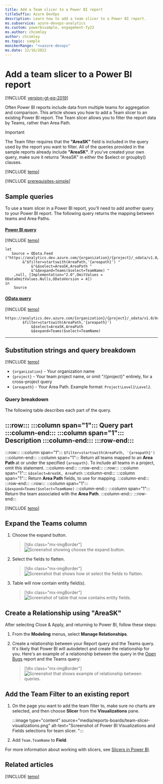 ```yaml
---
title: Add a Team slicer to a Power BI report
titleSuffix: Azure DevOps
description: Learn how to add a team slicer to a Power BI report.
ms.subservice: azure-devops-analytics
ms.custom: powerbisample, engagement-fy23
ms.author: chcomley
author: chcomley
ms.topic: sample
monikerRange: "<=azure-devops"
ms.date: 12/16/2022
---
```


# Add a team slicer to a Power BI report

[!INCLUDE [version-gt-eq-2019](../../includes/version-gt-eq-2019.md)]

Often Power BI reports include data from multiple teams for aggregation and comparison. This article shows you how to add a Team slicer to an existing Power BI report. The Team slicer allows you to filter the report data by Teams, rather than Area Path.

> [!IMPORTANT]
> The Team filter requires that the **"AreaSK"** field is included in the query used by the report you want to filter. 
> All of the queries provided in the sample reports already include **"AreaSK"**. 
> If you've created your own query, make sure it returns "AreaSK" in either the $select or groupby() clauses.

[!INCLUDE [temp](includes/sample-required-reading.md)]

[!INCLUDE [prerequisites-simple](../includes/analytics-prerequisites-simple.md)]

## Sample queries

To use a team slicer in a Power BI report, you'll need to add another query to your Power BI report. The following query returns the mapping between teams and Area Paths.

#### [Power BI query](#tab/powerbi/)

[!INCLUDE [temp](includes/sample-powerbi-query.md)]

```
let
   Source = OData.Feed ("https://analytics.dev.azure.com/{organization}/{project}/_odata/v1.0/Areas?"
        &"$filter=startswith(AreaPath,'{areapath}') "
            &"&$select=AreaSK,AreaPath "
            &"&$expand=Teams($select=TeamName) "
    ,null, [Implementation="2.0",OmitValues = ODataOmitValues.Nulls,ODataVersion = 4]) 
in
    Source
```

#### [OData query](#tab/odata/)

[!INCLUDE [temp](includes/sample-odata-query.md)]

```
https://analytics.dev.azure.com/{organization}/{project}/_odata/v1.0/Areas?
        $filter=startswith(AreaPath,'{areapath}')
            &$select=AreaSK,AreaPath
            &$expand=Teams($select=TeamName)
```

***

## Substitution strings and query breakdown

[!INCLUDE [temp](includes/sample-query-substitutions.md)]

- `{organization}` - Your organization name 
- `{project}` - Your team project name, or omit "/{project}" entirely, for a cross-project query
- `{areapath}` - Your Area Path. Example format: `Project\Level1\Level2`.

### Query breakdown

The following table describes each part of the query.

:::row:::
   :::column span="1":::
   **Query part**
   :::column-end:::
   :::column span="1":::
   **Description**
   :::column-end:::
:::row-end:::
---
:::row:::
   :::column span="1":::
   `$filter=startswith(AreaPath, '{areapath}')`
   :::column-end:::
   :::column span="1":::
   Return all teams mapped to an **Area Path** at or under the specified `{areapath}`. To include all teams in a project, omit this statement.
   :::column-end:::
:::row-end:::
:::row:::
   :::column span="1":::
   `&$select=AreaSK, AreaPath`
   :::column-end:::
   :::column span="1":::
   Return **Area Path** fields, to use for mapping.
   :::column-end:::
:::row-end:::
:::row:::
   :::column span="1":::
   `&$expand=Teams($select=TeamName)`
   :::column-end:::
   :::column span="1":::
   Return the team associated with the **Area Path**.
   :::column-end:::
:::row-end:::

[!INCLUDE [temp](includes/rename-query.md)]
 
##  Expand the Teams column

1. Choose the expand button.

    > [!div class="mx-imgBorder"] 
    > ![Screenshot showing choose the expand button.](media/odatapowerbi-expandteam.png)

1. Select the fields to flatten.

    > [!div class="mx-imgBorder"] 
    > ![Screenshot that shows how ot select the fields to flatten.](media/odatapowerbi-expandteam2.png)

1. Table will now contain entity field(s).

    > [!div class="mx-imgBorder"] 
    > ![Screenshot of table that now contains entity fields.](media/odatapowerbi-expandteam3.png)
 

## Create a Relationship using "AreaSK"

After selecting Close & Apply, and returning to Power BI, follow these steps:

1. From the **Modeling** menus, select **Manage Relationships**.
1. Create a relationship between your Report query and the Teams query. It's likely that Power BI will autodetect and create the relationship for you. Here's an example of a relationship between the query in the [Open Bugs](sample-boards-openbugs.md) report and the Teams query:

    > [!div class="mx-imgBorder"] 
    > ![Screenshot that shows example of relationship between queries.](media/odatapowerbi-timeslicer-relationships.png)
    
## Add the Team Filter to an existing report

1. On the page you want to add the team filter to, make sure no charts are selected, and then choose **Slicer** from the **Visualizations** pane. 

	:::image type="content" source="media/reports-boards/team-slicer-visualizations.png" alt-text="Screenshot of Power BI Visualizations and Fields selections for team slicer. ":::

1. Add `Team.TeamName` to **Field**.

For more information about working with slicers, see [Slicers in Power BI](/power-bi/visuals/power-bi-visualization-slicers).

## Related articles

[!INCLUDE [temp](includes/sample-relatedarticles.md)]
